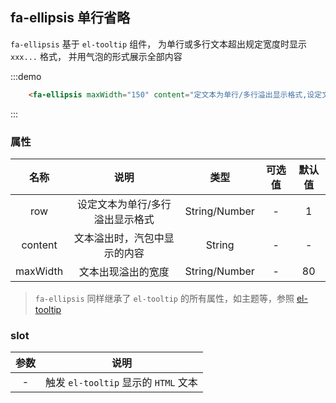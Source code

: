 ## fa-ellipsis 单行省略
`fa-ellipsis` 基于 `el-tooltip` 组件， 为单行或多行文本超出规定宽度时显示 `xxx...` 格式， 并用气泡的形式展示全部内容

:::demo 
```html
    <fa-ellipsis maxWidth="150" content="定文本为单行/多行溢出显示格式,设定文本为单行/多行溢出显示格式,设定文本为">设定文本为单行/多行溢出显示格式,设定文本为单行/多行溢出显示格式,设定文本为单行/多行溢出显示格式</fa-ellipsis>
```
:::



### 属性
名称|说明|类型|可选值|默认值
:---:|:---:|:---:|:---:|:---:
row|设定文本为单行/多行溢出显示格式|String/Number|-|1
content|文本溢出时，汽包中显示的内容|String|-|-
maxWidth|文本出现溢出的宽度|String/Number|-|80

> `fa-ellipsis` 同样继承了  `el-tooltip` 的所有属性，如主题等，参照  [el-tooltip](https://element.eleme.cn/#/zh-CN/component/tooltip)

### slot    
参数|说明
:---:|:---:
-| 触发 `el-tooltip` 显示的 `HTML` 文本
